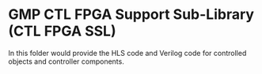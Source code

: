 # GMP CTL FPGA Support Sub-Library (CTL FPGA SSL)

In this folder would provide the HLS code and Verilog code for controlled objects and controller components.


